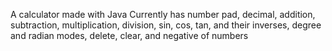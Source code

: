A calculator made with Java
Currently has number pad, decimal, addition, subtraction, multiplication, division, 
sin, cos, tan, and their inverses,
degree and radian modes,
delete, clear, and negative of numbers

